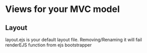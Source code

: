 # Views for your MVC model

## Layout
layout.ejs is your default layout file. Removing/Renaming it will fail renderEJS function from ejs bootstrapper
